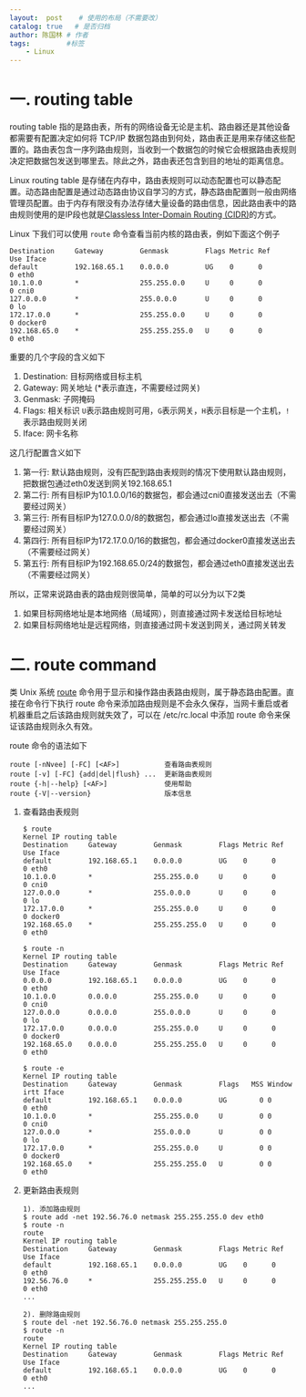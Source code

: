 ```yaml
---
layout:  post    # 使用的布局（不需要改）
catalog: true   # 是否归档
author: 陈国林 # 作者
tags:         #标签
    - Linux
---
```


# 一. routing table
routing table 指的是路由表，所有的网络设备无论是主机、路由器还是其他设备都需要有配置决定如何将 TCP/IP 数据包路由到何处，路由表正是用来存储这些配置的。路由表包含一序列路由规则，当收到一个数据包的时候它会根据路由表规则决定把数据包发送到哪里去。除此之外，路由表还包含到目的地址的距离信息。

Linux routing table 是存储在内存中，路由表规则可以动态配置也可以静态配置。动态路由配置是通过动态路由协议自学习的方式，静态路由配置则一般由网络管理员配置。由于内存有限没有办法存储大量设备的路由信息，因此路由表中的路由规则使用的是IP段也就是[Classless Inter-Domain Routing (CIDR)](https://en.wikipedia.org/wiki/Classless_Inter-Domain_Routing)的方式。

Linux 下我们可以使用 `route` 命令查看当前内核的路由表，例如下面这个例子

```
Destination     Gateway         Genmask         Flags Metric Ref    Use Iface
default         192.168.65.1    0.0.0.0         UG    0      0        0 eth0
10.1.0.0        *               255.255.0.0     U     0      0        0 cni0
127.0.0.0       *               255.0.0.0       U     0      0        0 lo
172.17.0.0      *               255.255.0.0     U     0      0        0 docker0
192.168.65.0    *               255.255.255.0   U     0      0        0 eth0
```

重要的几个字段的含义如下
1. Destination: 目标网络或目标主机
2. Gateway: 网关地址 (*表示直连，不需要经过网关)
3. Genmask: 子网掩码
4. Flags: 相关标识 `U`表示路由规则可用，`G`表示网关，`H`表示目标是一个主机，`!`表示路由规则关闭
5. Iface: 网卡名称

这几行配置含义如下
1. 第一行: 默认路由规则，没有匹配到路由表规则的情况下使用默认路由规则，把数据包通过eth0发送到网关192.168.65.1
2. 第二行: 所有目标IP为10.1.0.0/16的数据包，都会通过cni0直接发送出去（不需要经过网关）
3. 第三行: 所有目标IP为127.0.0.0/8的数据包，都会通过lo直接发送出去（不需要经过网关）
4. 第四行: 所有目标IP为172.17.0.0/16的数据包，都会通过docker0直接发送出去（不需要经过网关）
5. 第五行: 所有目标IP为192.168.65.0/24的数据包，都会通过eth0直接发送出去（不需要经过网关）

所以，正常来说路由表的路由规则很简单，简单的可以分为以下2类
1. 如果目标网络地址是本地网络（局域网），则直接通过网卡发送给目标地址
2. 如果目标网络地址是远程网络，则直接通过网卡发送到网关，通过网关转发

# 二. route command
类 Unix 系统 [route](https://en.wikipedia.org/wiki/Route_(command)) 命令用于显示和操作路由表路由规则，属于静态路由配置。直接在命令行下执行 route 命令来添加路由规则是不会永久保存，当网卡重启或者机器重启之后该路由规则就失效了，可以在 /etc/rc.local 中添加 route 命令来保证该路由规则永久有效。

route 命令的语法如下
```
route [-nNvee] [-FC] [<AF>]           查看路由表规则
route [-v] [-FC] {add|del|flush} ...  更新路由表规则
route {-h|--help} [<AF>]              使用帮助
route {-V|--version}                  版本信息
```

1. 查看路由表规则
   ```
   $ route
   Kernel IP routing table
   Destination     Gateway         Genmask         Flags Metric Ref    Use Iface
   default         192.168.65.1    0.0.0.0         UG    0      0        0 eth0
   10.1.0.0        *               255.255.0.0     U     0      0        0 cni0
   127.0.0.0       *               255.0.0.0       U     0      0        0 lo
   172.17.0.0      *               255.255.0.0     U     0      0        0 docker0
   192.168.65.0    *               255.255.255.0   U     0      0        0 eth0

   $ route -n
   Kernel IP routing table
   Destination     Gateway         Genmask         Flags Metric Ref    Use Iface
   0.0.0.0         192.168.65.1    0.0.0.0         UG    0      0        0 eth0
   10.1.0.0        0.0.0.0         255.255.0.0     U     0      0        0 cni0
   127.0.0.0       0.0.0.0         255.0.0.0       U     0      0        0 lo
   172.17.0.0      0.0.0.0         255.255.0.0     U     0      0        0 docker0
   192.168.65.0    0.0.0.0         255.255.255.0   U     0      0        0 eth0
   
   $ route -e
   Kernel IP routing table
   Destination     Gateway         Genmask         Flags   MSS Window  irtt Iface
   default         192.168.65.1    0.0.0.0         UG        0 0          0 eth0
   10.1.0.0        *               255.255.0.0     U         0 0          0 cni0
   127.0.0.0       *               255.0.0.0       U         0 0          0 lo
   172.17.0.0      *               255.255.0.0     U         0 0          0 docker0
   192.168.65.0    *               255.255.255.0   U         0 0          0 eth0
   ```

2. 更新路由表规则
   ```
   1). 添加路由规则
   $ route add -net 192.56.76.0 netmask 255.255.255.0 dev eth0
   $ route -n
   route
   Kernel IP routing table
   Destination     Gateway         Genmask         Flags Metric Ref    Use Iface
   default         192.168.65.1    0.0.0.0         UG    0      0        0 eth0
   192.56.76.0     *               255.255.255.0   U     0      0        0 eth0
   ...
   
   2). 删除路由规则
   $ route del -net 192.56.76.0 netmask 255.255.255.0
   $ route -n
   route
   Kernel IP routing table
   Destination     Gateway         Genmask         Flags Metric Ref    Use Iface
   default         192.168.65.1    0.0.0.0         UG    0      0        0 eth0
   ...
   ```


